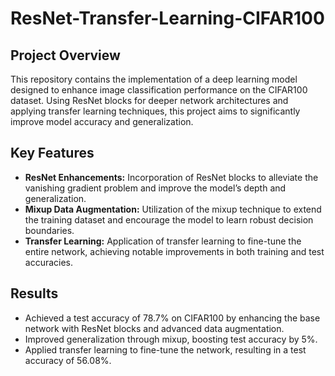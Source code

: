 # ResNet-Transfer-Learning-CIFAR100

## Project Overview
This repository contains the implementation of a deep learning model designed to enhance image classification performance on the CIFAR100 dataset. Using ResNet blocks for deeper network architectures and applying transfer learning techniques, this project aims to significantly improve model accuracy and generalization.

## Key Features
- **ResNet Enhancements:** Incorporation of ResNet blocks to alleviate the vanishing gradient problem and improve the model’s depth and generalization.
- **Mixup Data Augmentation:** Utilization of the mixup technique to extend the training dataset and encourage the model to learn robust decision boundaries.
- **Transfer Learning:** Application of transfer learning to fine-tune the entire network, achieving notable improvements in both training and test accuracies.

## Results
- Achieved a test accuracy of 78.7% on CIFAR100 by enhancing the base network with ResNet blocks and advanced data augmentation.
- Improved generalization through mixup, boosting test accuracy by 5%.
- Applied transfer learning to fine-tune the network, resulting in a test accuracy of 56.08%.

